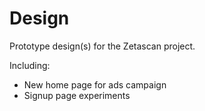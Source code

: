 # Design

Prototype design(s) for the Zetascan project. 

Including:

- New home page for ads campaign
- Signup page experiments
